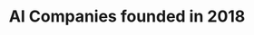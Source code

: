 ---
title: "AI Companies founded in 2018"
excerpt: "Here is a list of AI companies founded in 2018."
type: collection
heat: 9342

query: item.yearFounded == 2018

topics:
  - AI

images:
  - url: https://image.freepik.com/free-vector/new-year-2018-calendar-icon_1095-437.jpg
    width: 626
    height: 626
    title: Year 2018
---